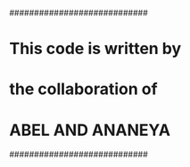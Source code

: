 ############################
# This code is written by  #
# the collaboration of     #
# ABEL AND ANANEYA       #
############################
